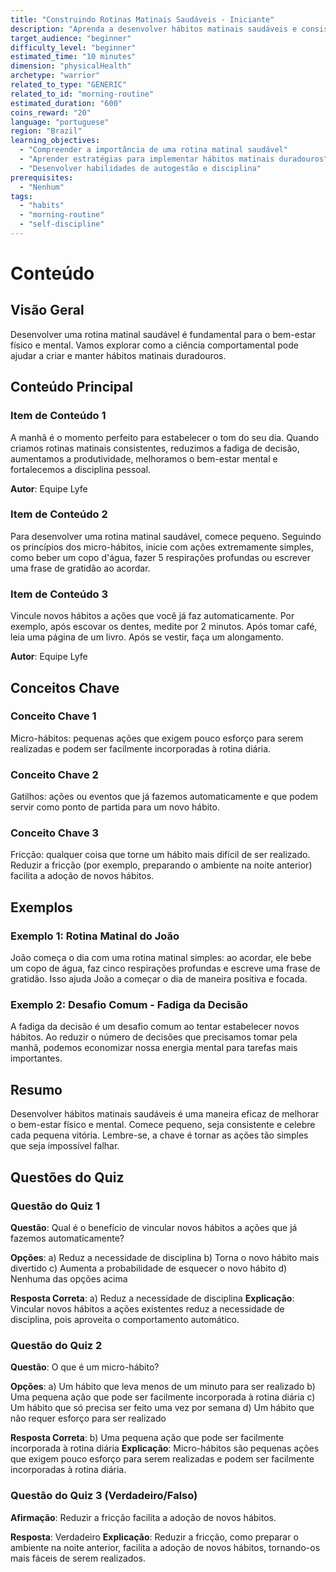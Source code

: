 ```yaml
---
title: "Construindo Rotinas Matinais Saudáveis - Iniciante"
description: "Aprenda a desenvolver hábitos matinais saudáveis e consistentes utilizando a ciência comportamental."
target_audience: "beginner"
difficulty_level: "beginner"
estimated_time: "10 minutes"
dimension: "physicalHealth"
archetype: "warrior"
related_to_type: "GENERIC"
related_to_id: "morning-routine"
estimated_duration: "600"
coins_reward: "20"
language: "portuguese"
region: "Brazil"
learning_objectives:
  - "Compreender a importância de uma rotina matinal saudável"
  - "Aprender estratégias para implementar hábitos matinais duradouros"
  - "Desenvolver habilidades de autogestão e disciplina"
prerequisites:
  - "Nenhum"
tags:
  - "habits"
  - "morning-routine"
  - "self-discipline"
---
```


# Conteúdo

## Visão Geral
Desenvolver uma rotina matinal saudável é fundamental para o bem-estar físico e mental. Vamos explorar como a ciência comportamental pode ajudar a criar e manter hábitos matinais duradouros.

## Conteúdo Principal

### Item de Conteúdo 1
A manhã é o momento perfeito para estabelecer o tom do seu dia. Quando criamos rotinas matinais consistentes, reduzimos a fadiga de decisão, aumentamos a produtividade, melhoramos o bem-estar mental e fortalecemos a disciplina pessoal.

**Autor**: Equipe Lyfe

### Item de Conteúdo 2  
Para desenvolver uma rotina matinal saudável, comece pequeno. Seguindo os princípios dos micro-hábitos, inicie com ações extremamente simples, como beber um copo d'água, fazer 5 respirações profundas ou escrever uma frase de gratidão ao acordar.

### Item de Conteúdo 3
Vincule novos hábitos a ações que você já faz automaticamente. Por exemplo, após escovar os dentes, medite por 2 minutos. Após tomar café, leia uma página de um livro. Após se vestir, faça um alongamento.

**Autor**: Equipe Lyfe

## Conceitos Chave

### Conceito Chave 1
Micro-hábitos: pequenas ações que exigem pouco esforço para serem realizadas e podem ser facilmente incorporadas à rotina diária.

### Conceito Chave 2
Gatilhos: ações ou eventos que já fazemos automaticamente e que podem servir como ponto de partida para um novo hábito.

### Conceito Chave 3
Fricção: qualquer coisa que torne um hábito mais difícil de ser realizado. Reduzir a fricção (por exemplo, preparando o ambiente na noite anterior) facilita a adoção de novos hábitos.

## Exemplos

### Exemplo 1: Rotina Matinal do João
João começa o dia com uma rotina matinal simples: ao acordar, ele bebe um copo de água, faz cinco respirações profundas e escreve uma frase de gratidão. Isso ajuda João a começar o dia de maneira positiva e focada.

### Exemplo 2: Desafio Comum - Fadiga da Decisão
A fadiga da decisão é um desafio comum ao tentar estabelecer novos hábitos. Ao reduzir o número de decisões que precisamos tomar pela manhã, podemos economizar nossa energia mental para tarefas mais importantes.

## Resumo
Desenvolver hábitos matinais saudáveis é uma maneira eficaz de melhorar o bem-estar físico e mental. Comece pequeno, seja consistente e celebre cada pequena vitória. Lembre-se, a chave é tornar as ações tão simples que seja impossível falhar.

## Questões do Quiz

### Questão do Quiz 1
**Questão**: Qual é o benefício de vincular novos hábitos a ações que já fazemos automaticamente?

**Opções**:
a) Reduz a necessidade de disciplina
b) Torna o novo hábito mais divertido
c) Aumenta a probabilidade de esquecer o novo hábito
d) Nenhuma das opções acima

**Resposta Correta**: a) Reduz a necessidade de disciplina
**Explicação**: Vincular novos hábitos a ações existentes reduz a necessidade de disciplina, pois aproveita o comportamento automático.

### Questão do Quiz 2
**Questão**: O que é um micro-hábito?

**Opções**:
a) Um hábito que leva menos de um minuto para ser realizado
b) Uma pequena ação que pode ser facilmente incorporada à rotina diária
c) Um hábito que só precisa ser feito uma vez por semana
d) Um hábito que não requer esforço para ser realizado

**Resposta Correta**: b) Uma pequena ação que pode ser facilmente incorporada à rotina diária
**Explicação**: Micro-hábitos são pequenas ações que exigem pouco esforço para serem realizadas e podem ser facilmente incorporadas à rotina diária.

### Questão do Quiz 3 (Verdadeiro/Falso)
**Afirmação**: Reduzir a fricção facilita a adoção de novos hábitos.

**Resposta**: Verdadeiro
**Explicação**: Reduzir a fricção, como preparar o ambiente na noite anterior, facilita a adoção de novos hábitos, tornando-os mais fáceis de serem realizados.
